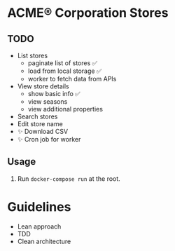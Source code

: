 # ACME® Corporation Stores

## TODO
- List stores
  - paginate list of stores ✅
  - load from local storage ✅
  - worker to fetch data from APIs
- View store details
  - show basic info ✅
  - view seasons
  - view additional properties
- Search stores
- Edit store name
- ✨ Download CSV
- ✨ Cron job for worker

## Usage
1. Run `docker-compose run` at the root.

# Guidelines
- Lean approach
- TDD
- Clean architecture